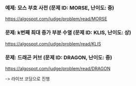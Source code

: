 ### 예제: 모스 부호 사전 (문제 ID: MORSE, 난이도: 중)
https://algospot.com/judge/problem/read/MORSE

### 문제: k번째 최대 증가 부분 수열 (문제 ID: KLIS, 난이도: 상)
https://algospot.com/judge/problem/read/KLIS

### 문제: 드래곤 커브 (문제 ID: DRAGON, 난이도: 중)
https://algospot.com/judge/problem/read/DRAGON

-> 라이브 코딩으로 진행

